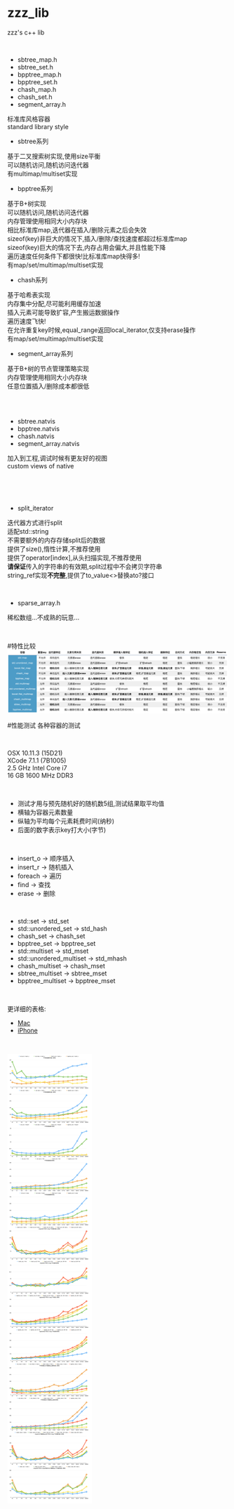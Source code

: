 # zzz_lib
zzz's c++ lib  

<br/>

* sbtree_map.h
* sbtree_set.h
* bpptree_map.h
* bpptree_set.h
* chash_map.h
* chash_set.h
* segment_array.h

标准库风格容器<br/>
standard library style<br/>

* sbtree系列

基于二叉搜索树实现,使用size平衡<br/>
可以随机访问,随机访问迭代器<br/>
有multimap/multiset实现<br/>

* bpptree系列

基于B+树实现<br/>
可以随机访问,随机访问迭代器<br/>
内存管理使用相同大小内存块<br/>
相比标准库map,迭代器在插入/删除元素之后会失效<br/>
sizeof(key)非巨大的情况下,插入/删除/查找速度都超过标准库map<br/>
sizeof(key)巨大的情况下去,内存占用会偏大,并且性能下降<br/>
遍历速度任何条件下都很快!比标准库map快得多!<br/>
有map/set/multimap/multiset实现<br/>

* chash系列

基于哈希表实现<br/>
内存集中分配,尽可能利用缓存加速<br/>
插入元素可能导致扩容,产生搬运数据操作<br/>
遍历速度飞快!<br/>
在允许重复key时候,equal_range返回local_iterator,仅支持erase操作<br/>
有map/set/multimap/multiset实现<br/>

* segment_array系列

基于B+树的节点管理策略实现<br/>
内存管理使用相同大小内存块<br/>
任意位置插入/删除成本都很低<br/>

<br/>
<br/>

* sbtree.natvis
* bpptree.natvis
* chash.natvis
* segment_array.natvis

加入到工程,调试时候有更友好的视图<br/>
custom views of native<br/>

<br/>
<br/>
<br/>

* split_iterator

迭代器方式进行split<br/>
适配std::string<br/>
不需要额外的内存存储split后的数据<br/>
提供了size(),惰性计算,不推荐使用<br/>
提供了operator\[index\],从头扫描实现,不推荐使用<br/>
**请保证**传入的字符串的有效期,split过程中不会拷贝字符串<br/>
string_ref实现**不完整**,提供了to_value<>替换ato?接口<br/>

<br/>

* sparse_array.h

稀松数组...不成熟的玩意...<br/>

<br/>


#特性比较
![features.png](/profile/features.png)


#性能测试
各种容器的测试

<br/>

OSX 10.11.3 (15D21)<br/>
XCode 7.1.1 (7B1005)<br/>
2.5 GHz Intel Core i7<br/>
16 GB 1600 MHz DDR3<br/>

<br/>

* 测试才用与预先随机好的随机数5组,测试结果取平均值
* 横轴为容器元素数量
* 纵轴为平均每个元素耗费时间(纳秒)
* 后面的数字表示key打大小(字节)

<br/>

* insert_o -> 顺序插入
* insert_r -> 随机插入
* foreach -> 遍历
* find -> 查找
* erase -> 删除

<br/>

* std::set                -> std_set     
* std::unordered_set      -> std_hash    
* chash_set               -> chash_set   
* bpptree_set             -> bpptree_set 
* std::multiset           -> std_mset    
* std::unordered_multiset -> std_mhash   
* chash_multiset          -> chash_mset  
* sbtree_multiset         -> sbtree_mset 
* bpptree_multiset        -> bpptree_mset

<br/>

更详细的表格:

* [Mac](/profile/profile1.xlsx?raw=true)
* [iPhone](/profile/profile2.xlsx?raw=true)

<br/>

![profile.png](/profile/profile.png)